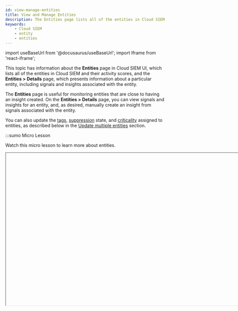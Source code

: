 ```yaml
---
id: view-manage-entities
title: View and Manage Entities
description: The Entities page lists all of the entities in Cloud SIEM and their activity scores.
keywords:
    - Cloud SIEM
    - entity
    - entities
---
```


import useBaseUrl from '@docusaurus/useBaseUrl';
import Iframe from 'react-iframe'; 

This topic has information about the **Entities** page in Cloud SIEM UI, which lists all of the entities in Cloud SIEM and their activity scores, and the **Entities > Details** page, which presents information about a particular entity, including signals and insights associated with the entity.

The **Entities** page is useful for monitoring entities that are close to having an insight created. On the **Entities > Details** page, you can view signals and insights for an entity, and, as desired, manually create an insight from signals associated with the entity.

You can also update the [tags](/docs/cse/records-signals-entities-insights/tags-insights-signals-entities-rules/), [suppression](/docs/cse/records-signals-entities-insights/about-signal-suppression/) state, and [criticality](/docs/cse/records-signals-entities-insights/entity-criticality/) assigned to entities, as described below in the [Update multiple entities](#update-multiple-entities) section. 

:::sumo Micro Lesson

Watch this micro lesson to learn more about entities.

<Iframe url="https://fast.wistia.net/embed/iframe/jq0zuj302u?web_component=true&seo=true&videoFoam=false"
  width="854px"
  height="480px"
  title="Micro Lesson: Cloud SIEM Entities Video"
  id="wistiaVideo"
  className="video-container"
  display="initial"
  position="relative"
  allow="autoplay; fullscreen"
  allowfullscreen
/>

:::

## About entities

In Cloud SIEM, an entity is a unique actor that a signal fired upon. Cloud SIEM has a number of [built-in entity types](https://github.com/SumoLogic/cloud-siem-content-catalog/blob/master/schema/entity_fields.md):

* Command
* Deployment
* Domain
* Email
* File
* Hash
* Hostname
* IP Address
* MAC Address
* Pod
* Process
* Replica Set
* Resource
* URL
* User Agent
* Username

You can create custom entity types as well. For more information, see [Create a Custom Entity Type](/docs/cse/records-signals-entities-insights/create-custom-entity-type/).

When a signal is fired, if an entity doesn’t already exist in Cloud SIEM for the item that the signal fired on, Cloud SIEM creates an entity for it. For more information about entities and signal and insight generation, see [Insight Generation Process](/docs/cse/get-started-with-cloud-siem/insight-generation-process).

:::note
Entity names have a limit of 512 characters. If an entity's name value is 512 characters or longer, the system discards the log, and as a result, no signal is generated.
:::

## About the Entities list page

[**Classic UI**](/docs/get-started/sumo-logic-ui-classic). To view entities, click **Entities** at the top of the screen. 

[**New UI**](/docs/get-started/sumo-logic-ui). To view entities, in the main Sumo Logic menu select **Cloud SIEM > Entities**. You can also click the **Go To...** menu at the top of the screen and select **Entities**. 

<img src={useBaseUrl('img/cse/entities-page-2.png')} alt="Entities page" style={{border: '1px solid gray'}} width="800"/>

| Letter | Description |
|:--|:--|
| a | **Filters**. Filter the list of entities by values such as signal severity total, activity score, criticality, indicator, sensor zone, suppressed, tags, type, and value. |
| b | **Import Metadata**. Upload a .csv file of updates to entity tags, suppression state, and criticality, as described in [Update multiple entities](#update-multiple-entities). |
| c | **Checkboxes**. Select checkboxes to [update multiple entities](#update-multiple-entities). 
| d | **Entity**. Displays the entity name. |
| e | **Entity Type**. Shows the entity type and its value.  |
| f | **Activity Score**. The current activity score for the entity, which by default is the sum of the severities of the signals that have fired on the entity over the previous two weeks. For more information, see [Understanding entity activity scores](/docs/cse/get-started-with-cloud-siem/insight-generation-process#understanding-entity-activity-scores), in the *Insight Generation Process* topic. |
| g | **Signal Severity Total**. The total amount of signal severity for the entity. |
| h | **Suppressed Lists**. If an entity is on a suppressed list, that means that signals will not be fired on the entity. |
| i | **Criticality**. Shows whether a [criticality](/docs/cse/records-signals-entities-insights/entity-criticality/) has been assigned to the entity. A criticality adjusts the severity of signals for specific entities based on some risk factor or other consideration. If a criticality hasn't been assigned to an entity, the column contains "default". | 

## About the entities details page

When you click an entity on the **Entities** page, a details page for
the entity appears.

<img src={useBaseUrl('img/cse/entity-details-new-host.png')} alt="Entity details page" style={{border: '1px solid gray'}} width="900"/>

| Letter | Description |
|:--|:--|
| a | **Suppression**. Shows whether or not the entity is currently [suppressed](/docs/cse/records-signals-entities-insights/about-signal-suppression). You can use the slider to suppress the entity so that it is excluded from the insight generation process.  |
| b | **Automations**. Click to view [automations](/docs/cse/automation/automations-in-cloud-siem/#run-an-automation-manually-on-entities) available to be run on the entity. |
| c | **Tags**. Lists any [tags](/docs/cse/records-signals-entities-insights/tags-insights-signals-entities-rules/) assigned to the entity. You can add a new tag, select a tag to assign, or remove a tag from the entity. |
| d | **Criticality**. An entity’s [criticality](/docs/cse/records-signals-entities-insights/entity-criticality/) is a setting that adjusts the severity of signals that fire on the entity, based on a risk factor or other consideration. You can reset the criticality here. |
| e | **Signal Severity Total**.  The total amount of signal severity for the entity. |
| f | **Indicators**.  The indicators on the entity, whether from enrichments or threat intelligence. |
| g | **Metadata**. This section lists the contents of enrichment fields  that were added during record processing. |
| h | **Network Blocks**.  [Network blocks](/docs/cse/administration/create-use-network-blocks/) for the entity.  |
| i | **Inventory**. If the selected entity is standard entity type (as opposed to a custom entity type), this area provides selected information about the Inventory object associated with the entity. (Inventory information is not provided for custom entity types.) Inventory data is customer or 3rd-party provided information that describes devices and users along with contact information and job descriptions. Cloud SIEM joins inventory data on demand with data from entities in insights data to provide context to signals. |
| j | **Notes**. Contains any notes added to the entity.|
| k | **Audit Log**. This area will list any audit events that have been logged for the entity. An audit log is generated each time an entity is suppressed or unsuppressed.|
| l | **Recent Activity**. Provides a count of how many signals or insights included the entity within the last 30 days. Click the plus sign (+) next to **Signals** or **Insights** to expand the list. |
| m | **Activity**. This tab displays a visualization of signals on the entity over time.The x-axis is time, the y-axis is severity. The icons represent signals.
| n | **Enrichments** tab. If you use Cloud SIEM’s automation as a service, entity enrichments obtained from Cloud SOAR may be available on this tab.   |
| o | **Timeline**. A timeline appears for the entity's activity over a three-day period. For more information, see [About the Entity Timeline tab](#about-the-entity-timeline-tab).|
| p | **Related Entities**. Entities related to the current entity. |
| q | **Automations**. [Automations](/docs/cse/automation/automations-in-cloud-siem/#view-results-of-an-automation) that have been run on the entity. |
| r | **Create Insight**. You can use this option to create an insight on the entity, as described below in [Create an insight](#create-an-insight). |
| s | The **Current State** section lists signals that were generated for the entity during the current [detection window](/docs/cse/records-signals-entities-insights/set-insight-generation-window-threshold/) that are not already part of an insight. (The detection window is the period over which Cloud SIEM evaluates signals, which is 14 days, by default. The detection window is configured on the **Custom Insights** page in the Cloud SIEM UI.) |

Below the **Current State** section there may be a **Prior Activity** section. This section lists signals that were generated for the entity prior to the current detection window, and all insights for the entity. 

## About the Entity Timeline tab

The **Entity Timeline** tab provides visibility into entity inventory data, entity relationships, records, signals, and insights over a default three-day time period. This view gives information about what else the entity doing before, during, and after signals and insights involving the entity were generated.

The right side of the tab organizes records by record type and vendor, with a record count. For example, the screenshot below indicates that there were two email records from Microsoft Office 365 at 4:41:02 AM. The orange icon to the left of the record summary indicates that the record aggregation contains a signal. The indented item below the record summary is a link to the signal.

Similarly, a red icon indicates that the record set contains an insight, and the link below the summary is a link to the insight.

<img src={useBaseUrl('img/cse/entity-timeline.png')} alt="Entity timeline" style={{border: '1px solid gray'}} width="800"/>

You can view a summary of the records in a record set by clicking on it. The records are listed on the right side of the **Entity Timeline** tab. To view the complete record, click the link in the upper right corner of the card for a record.

<img src={useBaseUrl('img/cse/timeline-records.png')} alt="Timeline records" style={{border: '1px solid gray'}} width="800"/>

## Create an insight

You can create an insight for an entity based on one or more signals on the entity. To do so, checkmark each signal you want to include in the insight, and click **Create Insight**.

<img src={useBaseUrl('img/cse/create-insight.png')} alt="Create insight" style={{border: '1px solid gray'}} width="800"/>

The page refreshes and shows the selected signals grouped in a new insight.


## Update multiple entities

This section describes how to update the tags, suppression state,
or criticality for one or more entities.

### Update entities from the UI

1. [**Classic UI**](/docs/get-started/sumo-logic-ui-classic). Click **Entities** at the top of the screen. <br/>[**New UI**](/docs/get-started/sumo-logic-ui). In the main Sumo Logic menu select **Cloud SIEM > Entities**. You can also click the **Go To...** menu at the top of the screen and select **Entities**.  
1. Note that there is a checkbox at the left of each entity row, and one above the entities list. Click the top checkbox to select all of the entities on the page, or click the checkbox next to each entity you want to update. 
1. Note that once you select checkboxes for multiple entities, a box slides out showing three options above the list of selected entities. See the instructions for each option below:
   * [Change Tags](#change-tags)
   * [Change Suppression](#change-suppression)
   * [Change Criticality](#change-criticality)<br/><img src={useBaseUrl('img/cse/update-options.png')} alt="Update options" style={{border: '1px solid gray'}} width="800"/>

#### Change tags

1. After selecting the entities you want to update, click **Change Tags**. 
1. Click the down arrow to display the options: <br/><img src={useBaseUrl('img/cse/tag-options.png')} alt="Tag options" style={{border: '1px solid gray'}} width="400"/>
   * **Add.** Select this option to add one or more tags to the entity, without affecting any tags already assigned to the entity. You’re prompted to select a tag. If you select a schema tag, you’re prompted to select a tag value. You can select  multiple tags to add.
   * **Remove**. Select his option to remove one or more tags from the entity. You’re prompted to select a tag. If you select a schema tag, you’re prompted to select a tag value. You can select multiple tags to remove. If a selected entity doesn't have the specified tags, no change will be made to the entity. 
   * **Replace**. Select this option to remove all of the tags currently assigned to the entity and add one or more specified tags. You’re prompted to select a tag. If you select a schema tag, you’re prompted to select a tag value. 
    :::important
    When you use the **Replace** option, be sure to specify new tags. If you do not, the existing tags will still be removed.
    :::
1. As you select tags, they’ll appear in the update popup. <br/><img src={useBaseUrl('img/cse/tags-to-add.png')} alt="Add tags to entities" style={{border: '1px solid gray'}} width="400"/>
1. When you are done selecting tags, click **Confirm**.

#### Change suppression

1. After selecting the entities you want to update, click **Change Suppression**. A popup appears, with the suppression toggle set to **Don't Suppress**. <br/><img src={useBaseUrl('img/cse/before-suppression.png')} alt="Update suppression" style={{border: '1px solid gray'}} width="400"/>
1. If you want to suppress the entities, toggle the slider to **Suppress**, supply a comment if desired, and then click **Confirm**. 

#### Change criticality

1. After selecting the entities you want to update, click **Change Criticality**. The **Change Criticality** popup appears. <br/><img src={useBaseUrl('img/cse/update-criticalities.png')} alt="Update criticalities" style={{border: '1px solid gray'}} width="400"/>
1. If you want to assign default criticality to the selected entities, click **Confirm**. Otherwise, use the down arrow to view defined criticalities, select one, and then click **Confirm**.

### Import entity updates from a CSV file

You can update entities by uploading a .csv file to Cloud SIEM. 

#### CSV file format

There are two supported formats. The difference is in how you identify the target entity. 

* **Format 1**—You use the `id` field to specify a target entity.   `id, suppressed, criticality, tags, tags_to_add, tags_to_remove`
* **Format 2**—You use the `type` and `value` fields to specify the target entity.   `type, value, suppressed, criticality, tags, tags_to_add, tags_to_remove`

Regardless of the format you use, there are a couple of approaches to updating entity tags.

* You can use `tags_to_add` and `tags_to_remove` to add new tags and remove existing tags, respectively.
* You can use a `tags` value to specify replacement tags. This will remove all existing tags and add all of the specified replacement tags.

See the next section for column definitions.

#### CSV columns

The table below defines the columns in the .csv file.

Note that:

* The first row of the .csv file must contain all supported columns.
* The .csv file must contain either values in the `id` column or values in both the `type` and `value` column, and a value in at least one other column.
* If a row has a value in the `tags` column, it can’t have values in either the `tags_to_add` or the `tags_to_remove` column.

| Column | Description |
|:--|:--|
| `id` | **This field is required for Format 1.**<br/>To form the id field value, concatenate the entity `type` and the value of the entity, separated by a dash character (-) where the entity `type` is one of the following:<br/>`_command`<br/>`_deployment`<br/>`_domain`<br/>`_email`<br/>`_file`<br/>`_hash`<br/>`_hostname`<br/>`_ip`<br/>`_mac`<br/>`_pod`<br/>`_process`<br/>`_replicaset`<br/>`_resource`<br/>`_useragent`<br/>`_username`<br/>`_url`<br/>`<CustomEntityTypeId>`<br/><br/>The `id` for an IP address would look like:<br/><br/>`_ip-1.2.3.4` <br/><br/>You can optionally specify an entity’s sensor zone as a part of the `id` column, in this format:<br/><br/> `_<entity_type>-<sensor_zone>-<entity_value>`  <br/><br/>For example: <br/><br/> `_ip-zone1-172.18.20.3`|
| `type` | **This field is required for Format 2.**<br/>Identifies the type of entity, one of:<br/>`_command`<br/>`_deployment`<br/>`_domain`<br/>`_email`<br/>`_file`<br/>`_hash`<br/>`_hostname`<br/>`_ip`<br/>`_mac`<br/>`_pod`<br/>`_process`<br/>`_replicaset`<br/>`_resource`<br/>`_useragent`<br/>`_username`<br/>`_url`<br/>`<CustomEntityTypeId>` |
| `value` | **This field is required for Format 2.**<br/>The value of the entity, for example, for an IP address:<br/>`1.2.3.4` |
| `sensor_zone` | Identifies the sensor zone for the entity. <br/><br/>Don’t include this column if you are specifying entity sensor zones in the `id` column, as described above. |
| `suppressed` | When *true*, Cloud SIEM suppresses the entity. |
| `criticality` | Assigns a criticality to the entity. (An entity’s criticality is a setting that adjusts the severity of signals that fire on the entity, based on a risk factor or other consideration.) You can only specify a criticality that has already been configured in Cloud SIEM. Allowable values:<br/>`default`<br/>`<CustomCriticality>` |
| `tags` | The tags to assign to the target. This column can’t be present if the file contains a tags_to_add or tags_to_remove column.<br/>Specify a schema key tag as `key:value`.<br/>To assign multiple tags, enclose them in double quotes. For example:<br/>`"<tag>,<tag>,<tag>"` or `"<key>:<value>,<key>:<value>"` |
| `tags_to_add` | The tag to assign to the target entity. This column can’t be present if the file contains a tags column.<br/>Specify a schema key tag as `key:value`. |
| `tags_to_remove` | The tag to remove from the target entity. This column can’t be present if the file contains a tags column.<br/>Specify a schema key tag as `key:value`. |

#### Example CSV files

**Format 1 example**

```
id,suppressed,criticality,tags,tags_to_add,tags_to_remove
_ip-zone1-10.0.0.5,false,default,,Office-Based,
_ip-zone1-10.0.0.6,true,default,,Office-Based,Remote
_ip-zone1-10.0.0.7,false,default,,Office-Based,
```

**Format 2 example**

```
type,value,sensor_zone,suppressed,criticality,tags,tags_to_add,tags_to_remove
_ip,10.0.0.5,zone1,false,default,Frequent-Travel,,
_ip,10.0.0.6,zone1,true,default,,Office-Based,Remote
_ip,10.0.0.7,zone1,false,default,,Office-Based,
```

#### Upload CSV file

After creating file, click **Import Metadata** in the upper right of the **Entities** page and upload the file. 
